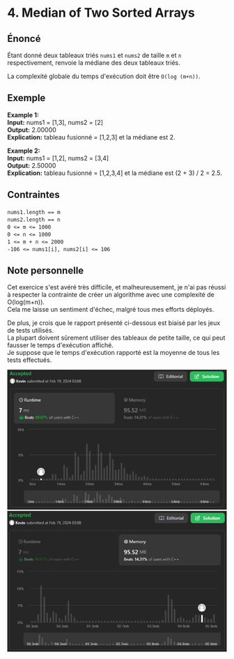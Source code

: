 # 4. Median of Two Sorted Arrays

## Énoncé

Étant donné deux tableaux triés `nums1` et `nums2` de taille `m` et `n` respectivement, renvoie la médiane des deux tableaux triés.

La complexité globale du temps d'exécution doit être `O(log (m+n))`.

## Exemple

**Example 1:**  
**Input:** nums1 = [1,3], nums2 = [2]  
**Output:** 2.00000  
**Explication:** tableau fusionné = [1,2,3] et la médiane est 2.

**Example 2:**  
**Input:** nums1 = [1,2], nums2 = [3,4]  
**Output:** 2.50000  
**Explication:** tableau fusionné = [1,2,3,4] et la médiane est (2 + 3) / 2 = 2.5.

## Contraintes

`nums1.length == m`  
`nums2.length == n`  
`0 <= m <= 1000`  
`0 <= n <= 1000`  
`1 <= m + n <= 2000`  
`-106 <= nums1[i], nums2[i] <= 106`

## Note personnelle

Cet exercice s'est avéré très difficile, et malheureusement, je n'ai pas réussi à respecter la contrainte de créer un algorithme avec une complexité de O(log(m+n)).  
Cela me laisse un sentiment d'échec, malgré tous mes efforts déployés.

De plus, je crois que le rapport présenté ci-dessous est biaisé par les jeux de tests utilisés.  
La plupart doivent sûrement utiliser des tableaux de petite taille, ce qui peut fausser le temps d'exécution affiché.  
Je suppose que le temps d'exécution rapporté est la moyenne de tous les tests effectués.

<img src="../imgs/0004-runtime.png"/>
<img src="../imgs/0004-memory.png"/>
